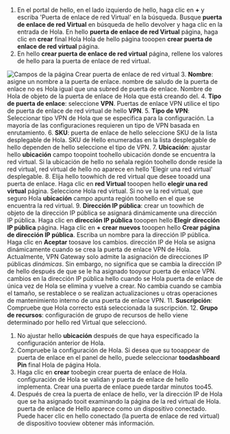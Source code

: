 1. En el portal de hello, en el lado izquierdo de hello, haga clic en  **+**  y escriba 'Puerta de enlace de red Virtual' en la búsqueda. Busque **puerta de enlace de red Virtual** en búsqueda de hello devolver y haga clic en la entrada de Hola. En hello **puerta de enlace de red Virtual** página, haga clic en **crear** final Hola Hola de hello página tooopen **crear puerta de enlace de red virtual** página.
2. En hello **crear puerta de enlace de red virtual** página, rellene los valores de hello para la puerta de enlace de red virtual.

  ![Campos de la página Crear puerta de enlace de red virtual](./media/vpn-gateway-add-gw-rm-portal-include/gw.png "Campos de la página Crear puerta de enlace de red virtual")
3. **Nombre**: asigne un nombre a la puerta de enlace. nombre de saludo de la puerta de enlace no es Hola igual que una subred de puerta de enlace. Nombre de Hola de objeto de la puerta de enlace de Hola que está creando del.
4. **Tipo de puerta de enlace**: seleccione **VPN**. Puertas de enlace VPN utilice el tipo de puerta de enlace de red virtual de hello **VPN**.
5. **Tipo de VPN**: Seleccionar tipo VPN de Hola que se especifica para la configuración. La mayoría de las configuraciones requieren un tipo de VPN basada en enrutamiento.
6. **SKU**: puerta de enlace de hello seleccione SKU de la lista desplegable de Hola. SKU de Hello enumeradas en la lista desplegable de hello dependen de hello seleccione el tipo de VPN.
7. **Ubicación**: ajustar hello **ubicación** campo toopoint toohello ubicación donde se encuentra la red virtual. Si la ubicación de hello no señala región toohello donde reside la red virtual, red virtual de hello no aparece en hello 'Elegir una red virtual' desplegable.
8. Elija hello toowhich de red virtual que desee tooadd una puerta de enlace. Haga clic en **red Virtual** tooopen hello **elegir una red virtual** página. Seleccione Hola red virtual. Si no ve la red virtual, que seguro Hola **ubicación** campo apunta región toohello en el que se encuentra la red virtual.
9. **Dirección IP pública**: crear un toowhich de objeto de la dirección IP pública se asignará dinámicamente una dirección IP pública. Haga clic en **dirección IP pública** tooopen hello **Elegir dirección IP pública** página. Haga clic en **+ crear nuevos** tooopen hello **Crear página de dirección IP pública**. Escriba un nombre para la dirección IP pública. Haga clic en **Aceptar** toosave los cambios. dirección IP de Hola se asigna dinámicamente cuando se crea la puerta de enlace VPN de Hola. Actualmente, VPN Gateway solo admite la asignación de direcciones IP públicas *dinámicas*. Sin embargo, no significa que se cambia la dirección IP de hello después de que se le ha asignado tooyour puerta de enlace VPN. cambios en la dirección IP pública hello cuando se Hola puerta de enlace de única vez de Hola se elimina y vuelve a crear. No cambia cuando se cambia el tamaño, se restablece o se realizan actualizaciones u otras operaciones de mantenimiento interno de una puerta de enlace VPN.
11. **Suscripción**: Compruebe que Hola correcto está seleccionada la suscripción.
12. **Grupo de recursos**: configuración de grupo de recursos de hello viene determinado por hello red Virtual que seleccionó.
1. No ajustar hello **ubicación** después de que haya especificado la configuración anterior de Hola.
2. Compruebe la configuración de Hola. Si desea que su tooappear de puerta de enlace en el panel de hello, puede seleccionar **toodashboard Pin** final Hola de página Hola.
3. Haga clic en **crear** toobegin crear puerta de enlace de Hola. configuración de Hola se validan y puerta de enlace de hello implementa. Crear una puerta de enlace puede tardar minutos too45.
4. Después de crea la puerta de enlace de hello, ver la dirección IP de Hola que se ha asignado tooit examinando la página de la red virtual de Hola. puerta de enlace de Hello aparece como un dispositivo conectado. Puede hacer clic en hello conectado (la puerta de enlace de red virtual) de dispositivo tooview obtener más información.
